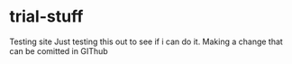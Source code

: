 # trial-stuff
Testing site
Just testing this out to see if i can do it.
Making a change that can be comitted in GIThub
